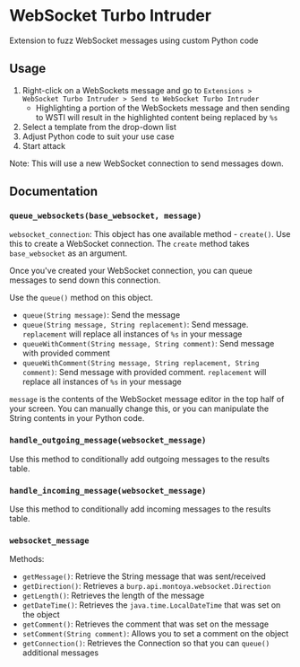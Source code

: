 # WebSocket Turbo Intruder
Extension to fuzz WebSocket messages using custom Python code

## Usage
1. Right-click on a WebSockets message and go to `Extensions > WebSocket Turbo Intruder > Send to WebSocket Turbo Intruder`
   - Highlighting a portion of the WebSockets message and then sending to WSTI will result in the highlighted content being replaced by `%s`
3. Select a template from the drop-down list
4. Adjust Python code to suit your use case
5. Start attack

Note: This will use a new WebSocket connection to send messages down.

## Documentation

### `queue_websockets(base_websocket, message)`
`websocket_connection`: This object has one available method - `create()`. Use this to create a WebSocket connection.
The `create` method takes `base_websocket` as an argument.

Once you've created your WebSocket connection, you can queue messages to send down this connection.

Use the `queue()` method on this object.
- `queue(String message)`: Send the message
- `queue(String message, String replacement)`: Send message. `replacement` will replace all instances of `%s` in your message
- `queueWithComment(String message, String comment)`: Send message with provided comment
- `queueWithComment(String message, String replacement, String comment)`: Send message with provided comment. `replacement` will replace all instances of `%s` in your message

`message` is the contents of the WebSocket message editor in the top half of your screen. You can manually change this, or you can manipulate the String contents in your Python code.

### `handle_outgoing_message(websocket_message)`
Use this method to conditionally add outgoing messages to the results table.

### `handle_incoming_message(websocket_message)`
Use this method to conditionally add incoming messages to the results table.


### `websocket_message`
Methods:
- `getMessage()`: Retrieve the String message that was sent/received
- `getDirection()`: Retrieves a `burp.api.montoya.websocket.Direction`
- `getLength()`: Retrieves the length of the message
- `getDateTime()`: Retrieves the `java.time.LocalDateTime` that was set on the object
- `getComment()`: Retrieves the comment that was set on the message
- `setComment(String comment)`: Allows you to set a comment on the object
- `getConnection()`: Retrieves the Connection so that you can `queue()` additional messages
